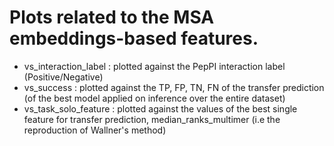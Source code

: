 # Plots related to the MSA embeddings-based features.

- vs_interaction_label : plotted against the PepPI interaction label (Positive/Negative)
- vs_success : plotted against the TP, FP, TN, FN of the transfer prediction (of the best model applied on inference over the entire dataset)
- vs_task_solo_feature : plotted against the values of the best single feature for transfer prediction, median_ranks_multimer (i.e the reproduction of Wallner's method)
